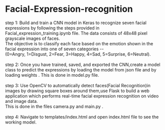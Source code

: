 # Facial-Expression-recognition
step 1:
Build and train a CNN model in Keras to recognize seven facial expressions by following the steps provided in Facial_expression_training.ipynb file. 
The data consists of 48x48 pixel grayscale images of faces. <br>The objective is to classify each face based on the emotion shown in the facial expression into one of seven categories --<br>(0=Angry, 1=Disgust, 2=Fear, 3=Happy, 4=Sad, 5=Surprise, 6=Neutral).<br><br>
step 2:
Once you have trained, saved, and exported the CNN,create a model class to predict the expressions by loading the model from json file and by loading weights . This is done in model.py file.<br><br>
step 3:
Use OpenCV to automatically detect faces(Facial Recognition)in images by drawing square boxes around them,use Flask to build a web application which performs real-time facial expression recognition on video and image data.<br>This is done in the files camera.py and main.py .<br><br>
step 4:
Navigate to templates/index.html and open index.html file to see the working model.



 

